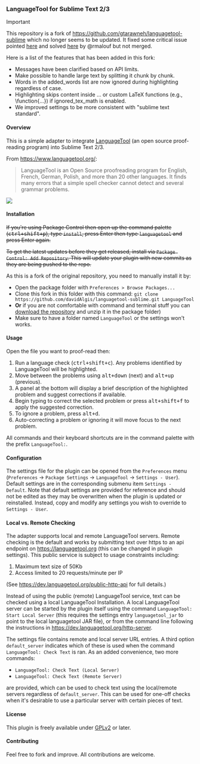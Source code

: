 ### LanguageTool for Sublime Text 2/3

> [!IMPORTANT]  
> This repository is a fork of https://github.com/gtarawneh/languagetool-sublime which no longer seems to be updated. 
> It fixed some critical issue pointed [here](https://github.com/gtarawneh/languagetool-sublime/issues/41) and solved [here](https://github.com/gtarawneh/languagetool-sublime/pull/42) by @rmalouf but not merged. 

Here is a list of the features that has been added in this fork:
- Messages have been clarified based on API limits.
- Make possible to handle large text by splitting it chunk by chunk.
- Words in the added_words list are now ignored during highlighting regardless of case.
- Highlighting skips content inside $...$ or custom LaTeX functions (e.g., \function{...}) if ignored_tex_math is enabled.
- We improved settings to be more consistent with "sublime text standard".

#### Overview

This is a simple adapter to integrate
[LanguageTool](https://languagetool.org/) (an open source proof-reading
program) into Sublime Text 2/3.

From https://www.languagetool.org/:

> LanguageTool is an Open Source proof­reading program for English, French,
> German, Polish, and more than 20 other languages. It finds many errors that
> a simple spell checker cannot detect and several grammar problems.

![](https://cdn.rawgit.com/gtarawneh/languagetool-sublime/master/demo.gif)

#### Installation

~~If you're using Package Control then open up the command palette
(<kbd>ctrl+shift+p</kbd>), type `install`, press Enter then type
`languagetool` and press Enter again.~~

~~To get the latest updates before they get released, install via `Package
Control: Add Repository`. This will update your plugin with new commits as
they are being pushed to the repo.~~

As this is a fork of the original repository, you need to manually install it by:
- Open the package folder with `Preferences > Browse Packages...`
- Clone this fork in this folder with this command: `git clone https://github.com/davidAlgis/languagetool-sublime.git LanguageTool` 
- __Or__ if you are not comfortable with command and terminal stuff you can [download the repository](https://github.com/davidAlgis/languagetool-sublime/archive/refs/heads/master.zip) and unzip it in the package folder) 
- Make sure to have a folder named ``LanguageTool`` or the settings won't works.

#### Usage

Open the file you want to proof-read then:

1. Run a language check (<kbd>ctrl+shift+c</kbd>). Any problems identified by LanguageTool will be highlighted.
2. Move between the problems using <kbd>alt+down</kbd> (next) and <kbd>alt+up</kbd> (previous).
3. A panel at the bottom will display a brief description  of the highlighted problem and suggest corrections if available.
4. Begin typing to correct the selected problem or press <kbd>alt+shift+f</kbd> to apply the suggested correction.
5. To ignore a problem, press <kbd>alt+d</kbd>.
6. Auto-correcting a problem or ignoring it will move focus to the next problem.

All commands and their keyboard shortcuts are in the command palette with the
prefix `LanguageTool:`.

#### Configuration

The settings file for the plugin can be opened from the `Preferences` menu
(`Preferences` &rarr; `Package Settings` &rarr; `LanguageTool` &rarr;
`Settings - User`). Default settings are in the corresponding submenu item
`Settings - Default`. Note that default settings are provided for reference
and should not be edited as they may be overwritten when the plugin is updated
or reinstalled. Instead, copy and modify any settings you wish to override to
`Settings - User`.

#### Local vs. Remote Checking

The adapter supports local and remote LanguageTool servers. Remote checking is
the default and works by submitting text over https to an api endpoint on
https://languagetool.org (this can be changed in plugin settings). This public
service is subject to usage constraints including:

1. Maximum text size of 50Kb
2. Access limited to 20 requests/minute per IP

(See https://dev.languagetool.org/public-http-api for full details.)

Instead of using the public (remote) LanguageTool service, text can be checked
using a local LanguageTool Installation. A local LanguageTool server can be
started by the plugin itself using the command `LanguageTool: Start Local
Server` (this requires the settings entry `languagetool_jar` to point to the
local languagetool JAR file), or from the command line following the
instructions in https://dev.languagetool.org/http-server.

The settings file contains remote and local server URL entries. A third option
`default_server` indicates which of these is used when the command
`LanguageTool: Check Text` is ran. As an added convenience, two more commands:

* `LanguageTool: Check Text (Local Server)`
* `LanguageTool: Check Text (Remote Server)`

are provided, which can be used to check text using the local/remote servers
regardless of `default_server`. This can be used for one-off checks when it's
desirable to use a particular server with certain pieces of text.

#### License

This plugin is freely available under
[GPLv2](https://www.gnu.org/licenses/old-licenses/gpl-2.0.html) or later.

#### Contributing

Feel free to fork and improve. All contributions are welcome.
